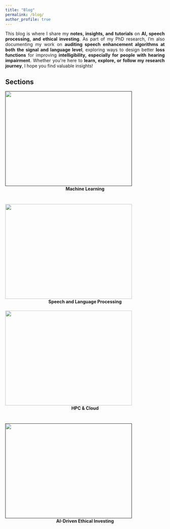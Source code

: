 ```yaml
---
title: "Blog"
permalink: /blog/
author_profile: true
---
```


<p style="text-align: justify;">
This blog is where I share my <strong>notes, insights, and tutorials</strong> on <strong>AI, speech processing, and ethical investing</strong>. 
As part of my PhD research, I’m also documenting my work on <strong>auditing speech enhancement algorithms at both the signal and language level</strong>, 
exploring ways to design better <strong>loss functions</strong> for improving <strong>intelligibility, especially for people with hearing impairment</strong>. 
Whether you're here to <strong>learn, explore, or follow my research journey</strong>, I hope you find valuable insights!
</p>

## Sections
<div style="display: flex; flex-wrap: wrap; gap: 20px;">
  <a href="" style="text-decoration: none; color: inherit; flex: 1;">
    <div style="text-align: center;" class="hover-section">
      <img src="{{ site.baseurl }}/files/blog/machine-learning.png" width="400px" height="300px" >
      <p style="margin: 0px 0px 20px 0px; display: block;"><strong>Machine Learning</strong></p>
    </div>
  </a>

  <a href="{{ site.baseurl }}/blog/speech-and-language-processing" style="text-decoration: none; color: inherit; flex: 1;">
    <div style="text-align: center;" class="hover-section">
      <img src="{{ site.baseurl }}/files/blog/speech-and-language-processing-.jpg" width="400px" height="300px" >
      <p style="margin: 0px 0px 20px 0px; display: block;"><strong>Speech and Language Processing</strong></p>
    </div>
  </a>
</div>

<div style="display: flex; flex-wrap: wrap; gap: 20px;">
  <a href="{{ site.baseurl }}/blog/hpc-and-cloud" style="text-decoration: none; color: inherit; flex: 1;">
    <div style="text-align: center;" class="hover-section">
      <img src="{{ site.baseurl }}/files/blog/ai-and-data-privacy.png" width="400px" height="300px" >
      <p style="margin: 0px 0px 20px 0px; display: block;"><strong>HPC & Cloud</strong></p>
    </div>
  </a>

  <a href="" style="text-decoration: none; color: inherit; flex: 1;">
    <div style="text-align: center;" class="hover-section">
      <img src="{{ site.baseurl }}/files/blog/ai-driven-ethical-investing.jpg" width="400px" height="300px" >
      <p style="margin: 0px 0px 20px 0px; display: block;"><strong>AI-Driven Ethical Investing</strong></p>
    </div>
  </a>
</div>

<!-- <div style="display: flex; flex-wrap: wrap; gap: 20px;">
  <a href="" style="text-decoration: none; color: inherit; flex: 1;">
    <div style="text-align: center;" class="hover-section">
      <img src="{{ site.baseurl }}/files/blog/hpc-grid5k.jpg" width="400px" height="300px" >
      <p style="margin: 0px 0px 20px 0px; display: block;"><strong>High-Performance Computing (Grid5000)</strong></p>
    </div>
  </a>


</div> -->

<style>
  .hover-section {
    transition: box-shadow 0.3s ease;
  }

  a:hover .hover-section {
    box-shadow: 0 4px 8px rgba(0, 0, 0, 0.2);
  }

  .hover-section img {
    display: block; /* Ensures the image aligns properly */
  }

  .hover-section p {
    margin: 10px 0 0 0; /* Spacing between image and text */
  }
</style>
